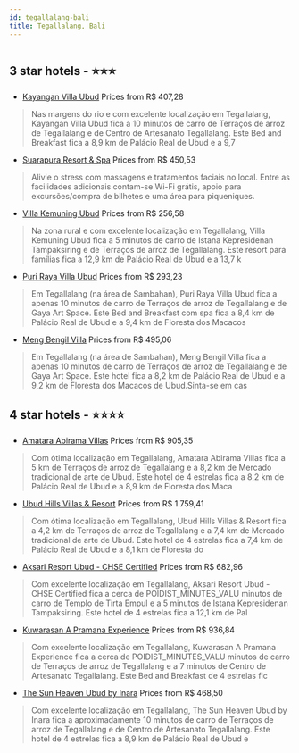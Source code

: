 ```yaml
---
id: tegallalang-bali
title: Tegallalang, Bali
---
```


<center><img src="https://i.travelapi.com/hotels/19000000/18140000/18139600/18139509/162f0769_z.jpg" alt="" /></center>


##  3 star hotels - ⭐️⭐️⭐️

-    [Kayangan Villa Ubud](https://www.hurb.com/br/aud/https://www.hurb.com/br/hotels/tegallalang/kayangan-villa-ubud-HT-FAAV?cmp=18055) Prices from R$ 407,28
   > Nas margens do rio e com excelente localização em Tegallalang, Kayangan Villa Ubud fica a 10 minutos de carro de Terraços de arroz de Tegallalang e de Centro de Artesanato Tegallalang.  Este Bed and Breakfast fica a 8,9 km de Palácio Real de Ubud e a 9,7 
-    [Suarapura Resort & Spa](https://www.hurb.com/br/aud/https://www.hurb.com/br/hotels/tegallalang/suarapura-resort-spa-HT-LVZP?cmp=18055) Prices from R$ 450,53
   > Alivie o stress com massagens e tratamentos faciais no local. Entre as facilidades adicionais contam-se Wi-Fi grátis, apoio para excursões/compra de bilhetes e uma área para piqueniques.
-    [Villa Kemuning Ubud](https://www.hurb.com/br/aud/https://www.hurb.com/br/hotels/tegallalang/villa-kemuning-ubud-HT-FLGN?cmp=18055) Prices from R$ 256,58
   > Na zona rural e com excelente localização em Tegallalang, Villa Kemuning Ubud fica a 5 minutos de carro de Istana Kepresidenan Tampaksiring e de Terraços de arroz de Tegallalang.  Este resort para famílias fica a 12,9 km de Palácio Real de Ubud e a 13,7 k
-    [Puri Raya Villa Ubud](https://www.hurb.com/br/aud/https://www.hurb.com/br/hotels/tegallalang/puri-raya-villa-ubud-HT-D9K5?cmp=18055) Prices from R$ 293,23
   > Em Tegallalang (na área de Sambahan), Puri Raya Villa Ubud fica a apenas 10 minutos de carro de Terraços de arroz de Tegallalang e de Gaya Art Space.  Este Bed and Breakfast com spa fica a 8,4 km de Palácio Real de Ubud e a 9,4 km de Floresta dos Macacos 
-    [Meng Bengil Villa](https://www.hurb.com/br/aud/https://www.hurb.com/br/hotels/tegallalang/meng-bengil-villa-HT-N0HL?cmp=18055) Prices from R$ 495,06
   > Em Tegallalang (na área de Sambahan), Meng Bengil Villa fica a apenas 10 minutos de carro de Terraços de arroz de Tegallalang e de Gaya Art Space.  Este hotel fica a 8,2 km de Palácio Real de Ubud e a 9,2 km de Floresta dos Macacos de Ubud.Sinta-se em cas

##  4 star hotels - ⭐️⭐️⭐️⭐️

-    [Amatara Abirama Villas](https://www.hurb.com/br/aud/https://www.hurb.com/br/hotels/tegallalang/amatara-abirama-villas-HT-VCN9?cmp=18055) Prices from R$ 905,35
   > Com ótima localização em Tegallalang, Amatara Abirama Villas fica a 5 km de Terraços de arroz de Tegallalang e a 8,2 km de Mercado tradicional de arte de Ubud.  Este hotel de 4 estrelas fica a 8,2 km de Palácio Real de Ubud e a 8,9 km de Floresta dos Maca
-    [Ubud Hills Villas & Resort](https://www.hurb.com/br/aud/https://www.hurb.com/br/hotels/tegallalang/ubud-hills-villas-resort-HT-4UWH?cmp=18055) Prices from R$ 1.759,41
   > Com ótima localização em Tegallalang, Ubud Hills Villas & Resort fica a 4,2 km de Terraços de arroz de Tegallalang e a 7,4 km de Mercado tradicional de arte de Ubud.  Este hotel de 4 estrelas fica a 7,4 km de Palácio Real de Ubud e a 8,1 km de Floresta do
-    [Aksari Resort Ubud - CHSE Certified](https://www.hurb.com/br/aud/https://www.hurb.com/br/hotels/tegallalang/aksari-resort-ubud-chse-certified-HT-JW6O?cmp=18055) Prices from R$ 682,96
   > Com excelente localização em Tegallalang, Aksari Resort Ubud - CHSE Certified fica a cerca de POIDIST_MINUTES_VALU minutos de carro de Templo de Tirta Empul e a 5 minutos de Istana Kepresidenan Tampaksiring.  Este hotel de 4 estrelas fica a 12,1 km de Pal
-    [Kuwarasan A Pramana Experience](https://www.hurb.com/br/aud/https://www.hurb.com/br/hotels/tegallalang/kuwarasan-a-pramana-experience-HT-8WXS?cmp=18055) Prices from R$ 936,84
   > Com excelente localização em Tegallalang, Kuwarasan A Pramana Experience fica a cerca de POIDIST_MINUTES_VALU minutos de carro de Terraços de arroz de Tegallalang e a 7 minutos de Centro de Artesanato Tegallalang.  Este Bed and Breakfast de 4 estrelas fic
-    [The Sun Heaven Ubud by Inara](https://www.hurb.com/br/aud/https://www.hurb.com/br/hotels/tegallalang/the-sun-heaven-ubud-by-inara-HT-KI7X?cmp=18055) Prices from R$ 468,50
   > Com excelente localização em Tegallalang, The Sun Heaven Ubud by Inara fica a aproximadamente 10 minutos de carro de Terraços de arroz de Tegallalang e de Centro de Artesanato Tegallalang.  Este hotel de 4 estrelas fica a 8,9 km de Palácio Real de Ubud e 
